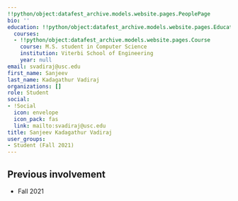 ```yaml
---
!!python/object:datafest_archive.models.website.pages.PeoplePage
bio: ''
education: !!python/object:datafest_archive.models.website.pages.Education
  courses:
  - !!python/object:datafest_archive.models.website.pages.Course
    course: M.S. student in Computer Science
    institution: Viterbi School of Engineering
    year: null
email: svadiraj@usc.edu
first_name: Sanjeev
last_name: Kadagathur Vadiraj
organizations: []
role: Student
social:
- !Social
  icon: envelope
  icon_pack: fas
  link: mailto:svadiraj@usc.edu
title: Sanjeev Kadagathur Vadiraj
user_groups:
- Student (Fall 2021)
---
```



## Previous involvement

* Fall 2021

